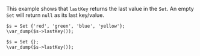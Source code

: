 This example shows that `lastKey` returns the last value in the `Set`. An empty `Set` will return `null` as its last key/value.

```basic-usage.php
$s = Set {'red', 'green', 'blue', 'yellow'};
\var_dump($s->lastKey());

$s = Set {};
\var_dump($s->lastKey());
```
